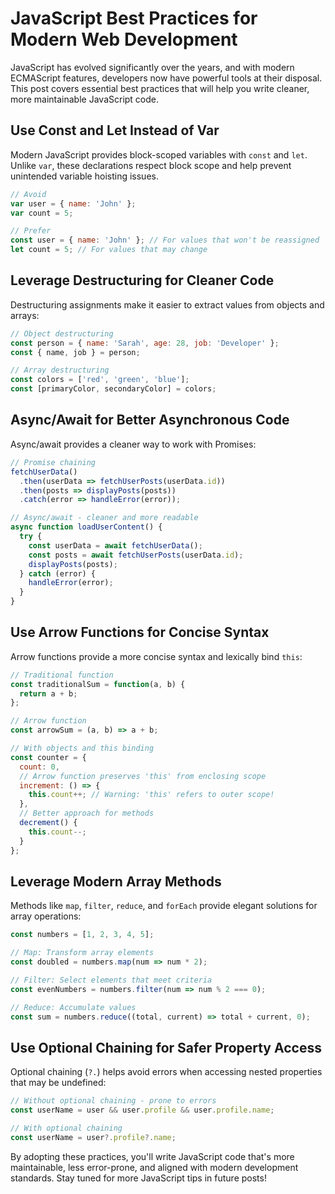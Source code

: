 # JavaScript Best Practices for Modern Web Development

JavaScript has evolved significantly over the years, and with modern ECMAScript features, developers now have powerful tools at their disposal. This post covers essential best practices that will help you write cleaner, more maintainable JavaScript code.

## Use Const and Let Instead of Var

Modern JavaScript provides block-scoped variables with `const` and `let`. Unlike `var`, these declarations respect block scope and help prevent unintended variable hoisting issues.

```javascript
// Avoid
var user = { name: 'John' };
var count = 5;

// Prefer
const user = { name: 'John' }; // For values that won't be reassigned
let count = 5; // For values that may change
```

## Leverage Destructuring for Cleaner Code

Destructuring assignments make it easier to extract values from objects and arrays:

```javascript
// Object destructuring
const person = { name: 'Sarah', age: 28, job: 'Developer' };
const { name, job } = person;

// Array destructuring
const colors = ['red', 'green', 'blue'];
const [primaryColor, secondaryColor] = colors;
```

## Async/Await for Better Asynchronous Code

Async/await provides a cleaner way to work with Promises:

```javascript
// Promise chaining
fetchUserData()
  .then(userData => fetchUserPosts(userData.id))
  .then(posts => displayPosts(posts))
  .catch(error => handleError(error));

// Async/await - cleaner and more readable
async function loadUserContent() {
  try {
    const userData = await fetchUserData();
    const posts = await fetchUserPosts(userData.id);
    displayPosts(posts);
  } catch (error) {
    handleError(error);
  }
}
```

## Use Arrow Functions for Concise Syntax

Arrow functions provide a more concise syntax and lexically bind `this`:

```javascript
// Traditional function
const traditionalSum = function(a, b) {
  return a + b;
};

// Arrow function
const arrowSum = (a, b) => a + b;

// With objects and this binding
const counter = {
  count: 0,
  // Arrow function preserves 'this' from enclosing scope
  increment: () => {
    this.count++; // Warning: 'this' refers to outer scope!
  },
  // Better approach for methods
  decrement() {
    this.count--;
  }
};
```

## Leverage Modern Array Methods

Methods like `map`, `filter`, `reduce`, and `forEach` provide elegant solutions for array operations:

```javascript
const numbers = [1, 2, 3, 4, 5];

// Map: Transform array elements
const doubled = numbers.map(num => num * 2);

// Filter: Select elements that meet criteria
const evenNumbers = numbers.filter(num => num % 2 === 0);

// Reduce: Accumulate values
const sum = numbers.reduce((total, current) => total + current, 0);
```

## Use Optional Chaining for Safer Property Access

Optional chaining (`?.`) helps avoid errors when accessing nested properties that may be undefined:

```javascript
// Without optional chaining - prone to errors
const userName = user && user.profile && user.profile.name;

// With optional chaining
const userName = user?.profile?.name;
```

By adopting these practices, you'll write JavaScript code that's more maintainable, less error-prone, and aligned with modern development standards. Stay tuned for more JavaScript tips in future posts! 